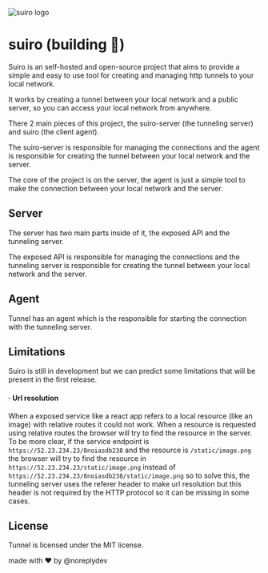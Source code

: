 ![suiro logo](https://raw.githubusercontent.com/noreplydev/suiro/resources/suiro-logo.png?raw=true)

# suiro (building 🚧)

Suiro is an self-hosted and open-source project that aims to provide a simple and easy to use tool for creating and managing http tunnels to your local network.

It works by creating a tunnel between your local network and a public server, so you can access your local network from anywhere. 

There 2 main pieces of this project, the suiro-server (the tunneling server) and suiro (the client agent).

The suiro-server is responsible for managing the connections and the agent is responsible for creating the tunnel between your local network and the server.

The core of the project is on the server, the agent is just a simple tool to make the connection between your local network and the server.

## Server
The server has two main parts inside of it, the exposed API and the tunneling server. 

The exposed API is responsible for managing the connections and the tunneling server is responsible for creating the tunnel between your local network and the server.

## Agent
Tunnel has an agent which is the responsible for starting the connection with the tunneling server.

## Limitations
Suiro is still in development but we can predict some limitations that will be present in the first release.

#### · Url resolution
When a exposed service like a react app refers to a local resource (like an image) with relative routes it could not work. When a resource is requested using relative routes the browser will try to find the resource in the server. To be more clear, if the service endpoint is `https://52.23.234.23/8noiasdb238` and the resource is `/static/image.png` the browser will try to find the resource in `https://52.23.234.23/static/image.png` instead of `https://52.23.234.23/8noiasdb238/static/image.png` so to solve this, the tunneling server uses the referer header to make url resolution but this header is not required by the HTTP protocol so it can be missing in some cases. 

## License
Tunnel is licensed under the MIT license.

made with ❤️ by @noreplydev

